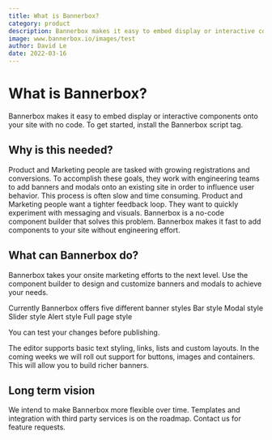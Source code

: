 ```yaml
---
title: What is Bannerbox?
category: product
description: Bannerbox makes it easy to embed display or interactive components onto your site with no code.
image: www.bannerbox.io/images/test
author: David Le
date: 2022-03-16
---
```


# What is Bannerbox?

Bannerbox makes it easy to embed display or interactive components onto your site with no code. To get started, install the Bannerbox script tag.

## Why is this needed?

Product and Marketing people are tasked with growing registrations and conversions. To accomplish these goals, they work with engineering teams to add banners and modals onto an existing site in order to influence user behavior. This process is often slow and time consuming. Product and Marketing people want a tighter feedback loop. They want to quickly experiment with messaging and visuals. Bannerbox is a no-code component builder that solves this problem. Bannerbox makes it fast to add components to your site without engineering effort.

## What can Bannerbox do?

Bannerbox takes your onsite marketing efforts to the next level. Use the component builder to design and customize banners and modals to achieve your needs.

Currently Bannerbox offers five different banner styles
Bar style
Modal style
Slider style
Alert style
Full page style

You can test your changes before publishing.

The editor supports basic text styling, links, lists and custom layouts. In the coming weeks we will roll out support for buttons, images and containers. This will allow you to build richer banners.

## Long term vision

We intend to make Bannerbox more flexible over time. Templates and integration with third party services is on the roadmap. Contact us for feature requests.

